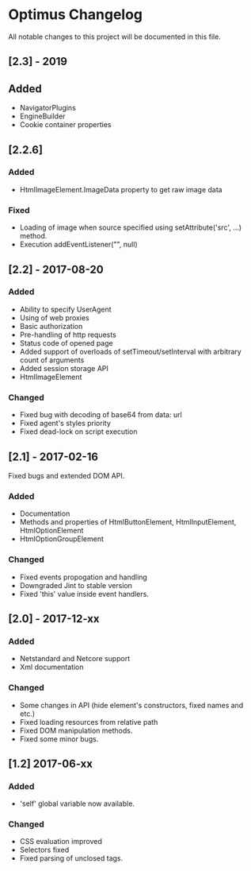 # Optimus Changelog
All notable changes to this project will be documented in this file.

## [2.3] - 2019

## Added
- NavigatorPlugins
- EngineBuilder
- Cookie container properties

## [2.2.6]

### Added 
- HtmlImageElement.ImageData property to get raw image data
### Fixed
- Loading of image when source specified using setAttribute('src', ...) method.
- Execution addEventListener("", null)

## [2.2] - 2017-08-20

### Added
- Ability to specify UserAgent
- Using of web proxies
- Basic authorization
- Pre-handling of http requests
- Status code of opened page
- Added support of overloads of setTimeout/setInterval with arbitrary count of arguments
- Added session storage API
- HtmlImageElement


### Changed
- Fixed bug with decoding of base64 from data: url
- Fixed agent's styles priority
- Fixed dead-lock on script execution


## [2.1] - 2017-02-16

Fixed bugs and extended DOM API.

### Added
- Documentation
- Methods and properties of HtmlButtonElement, HtmlInputElement, HtmlOptionElement
- HtmlOptionGroupElement

### Changed
- Fixed events propogation and handling
- Downgraded Jint to stable version
- Fixed 'this' value inside event handlers.

## [2.0] - 2017-12-xx

### Added
- Netstandard and Netcore support
- Xml documentation

### Changed
- Some changes in API (hide element's constructors, fixed names and etc.)
- Fixed loading resources from relative path
- Fixed DOM manipulation methods.
- Fixed some minor bugs.

## [1.2] 2017-06-xx

### Added
- 'self' global variable now available.

### Changed
- CSS evaluation improved
- Selectors fixed
- Fixed parsing of unclosed tags.
